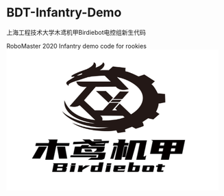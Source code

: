 # BDT-Infantry-Demo
上海工程技术大学木鸢机甲Birdiebot电控组新生代码

RoboMaster 2020 Infantry demo code for rookies
<img src="https://github.com/13651924886/BDT-Infantry-Demo/blob/master/%E6%9C%A8%E9%B8%A2%E6%9C%BA%E7%94%B2-01.jpg"  height="330" width="495">
